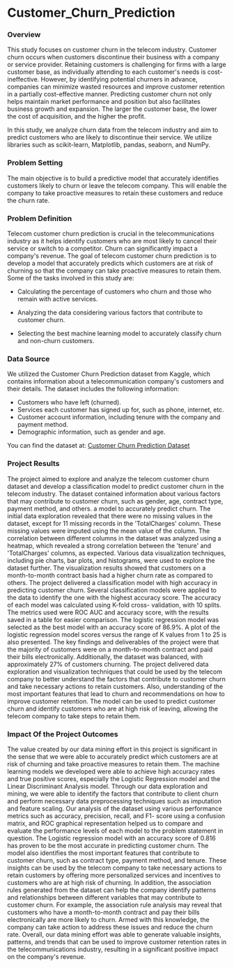 # Customer_Churn_Prediction

### Overview
This study focuses on customer churn in the telecom industry. Customer churn occurs when customers discontinue their business with a company or service provider. Retaining customers is challenging for firms with a large customer base, as individually attending to each customer's needs is cost-ineffective. However, by identifying potential churners in advance, companies can minimize wasted resources and improve customer retention in a partially cost-effective manner. Predicting customer churn not only helps maintain market performance and position but also facilitates business growth and expansion. The larger the customer base, the lower the cost of acquisition, and the higher the profit.

In this study, we analyze churn data from the telecom industry and aim to predict customers who are likely to discontinue their service. We utilize libraries such as scikit-learn, Matplotlib, pandas, seaborn, and NumPy.

### Problem Setting
The main objective is to build a predictive model that accurately identifies customers likely to churn or leave the telecom company. This will enable the company to take proactive measures to retain these customers and reduce the churn rate.

### Problem Definition
Telecom customer churn prediction is crucial in the telecommunications industry as it helps identify customers who are most likely to cancel their service or switch to a competitor. Churn can significantly impact a company's revenue. The goal of telecom customer churn prediction is to develop a model that accurately predicts which customers are at risk of churning so that the company can take proactive measures to retain them. Some of the tasks involved in this study are:

- Calculating the percentage of customers who churn and those who remain with active services.

- Analyzing the data considering various factors that contribute to customer churn.

- Selecting the best machine learning model to accurately classify churn and non-churn customers.


### Data Source
We utilized the Customer Churn Prediction dataset from Kaggle, which contains information about a telecommunication company's customers and their details. The dataset includes the following information:

- Customers who have left (churned).
- Services each customer has signed up for, such as phone, internet, etc.
- Customer account information, including tenure with the company and payment method.
- Demographic information, such as gender and age.

You can find the dataset at: [Customer Churn Prediction Dataset](https://www.kaggle.com/code/bhartiprasad17/customer-churn-prediction/input)

### Project Results
The project aimed to explore and analyze the telecom customer churn dataset and develop a classification model to predict customer churn in the telecom industry. The dataset contained information about various factors that may contribute to customer churn, such as gender, age, contract type, payment method, and others. a model to accurately predict churn.
The initial data exploration revealed that there were no missing values in the dataset, except for 11 missing records in the 'TotalCharges' column. These missing values were imputed using the mean value of the column. The correlation between different columns in the dataset was analyzed using a heatmap, which revealed a strong correlation between the 'tenure' and 'TotalCharges' columns, as expected.
Various data visualization techniques, including pie charts, bar plots, and histograms, were used to explore the dataset further. The visualization results showed that customers on a month-to-month contract basis had a higher churn rate as compared to others.
The project delivered a classification model with high accuracy in predicting customer churn. Several classification models were applied to the data to identify the one with the highest accuracy score. The accuracy of each model was calculated using K-fold cross- validation, with 10 splits. The metrics used were ROC AUC and accuracy score, with the results saved in a table for easier comparison. The logistic regression model was selected as the best model with an accuracy score of 86.9%. A plot of the logistic regression model scores versus the range of K values from 1 to 25 is also presented.
The key findings and deliverables of the project were that the majority of customers were on a month-to-month contract and paid their bills electronically. Additionally, the dataset was balanced, with approximately 27% of customers churning. The project delivered data exploration and visualization techniques that could be used by the telecom company to better understand the factors that contribute to customer churn and take necessary actions to retain customers. Also, understanding of the most important features that lead to churn and recommendations on how to improve customer retention. The model can be used to predict customer churn and identify customers who are at high risk of leaving, allowing the telecom company to take steps to retain them.


### Impact Of the Project Outcomes
The value created by our data mining effort in this project is significant in the sense that we were able to accurately predict which customers are at risk of churning and take proactive measures to retain them.
The machine learning models we developed were able to achieve high accuracy rates and true positive scores, especially the Logistic Regression model and the Linear Discriminant Analysis model. Through our data exploration and mining, we were able to identify the factors that contribute to client churn and perform necessary data preprocessing techniques such as imputation and feature scaling. Our analysis of the dataset using various performance metrics such as accuracy, precision, recall, and F1- score using a confusion matrix, and ROC graphical representation helped us to compare and evaluate the performance levels of each model to the problem statement in question.
The Logistic regression model with an accuracy score of 0.816 has proven to be the most accurate in predicting customer churn. The model also identifies the most important features that contribute to customer churn, such as contract type, payment method, and tenure. These insights can be used by the telecom company to take necessary actions to retain customers by offering more personalized services and incentives to customers who are at high risk of churning.
In addition, the association rules generated from the dataset can help the company identify patterns and relationships between different variables that may contribute to customer churn. For example, the association rule analysis may reveal that customers who have a month-to-month contract and pay their bills electronically are more likely to churn. Armed with this knowledge, the company can take action to address these issues and reduce the churn rate.
Overall, our data mining effort was able to generate valuable insights, patterns, and trends that can be used to improve customer retention rates in the telecommunications industry, resulting in a significant positive impact on the company's revenue.
